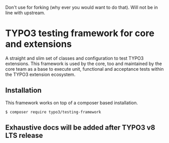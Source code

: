 Don't use for forking (why ever you would want to do that). Will not be in line with upstream.

# TYPO3 testing framework for core and extensions

A straight and slim set of classes and configuration to test TYPO3 extensions. This framework is
used by the core, too and maintained by the core team as a base to execute unit, functional
and acceptance tests within the TYPO3 extension ecosystem.

## Installation

This framework works on top of a composer based installation.

```
$ composer require typo3/testing-framework
```

## Exhaustive docs will be added after TYPO3 v8 LTS release

